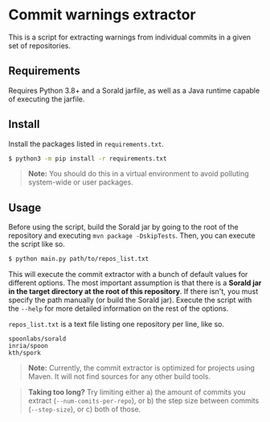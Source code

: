 # Commit warnings extractor
This is a script for extracting warnings from individual commits in a given set
of repositories.

## Requirements
Requires Python 3.8+ and a Sorald jarfile, as well as a Java runtime capable of
executing the jarfile.

## Install
Install the packages listed in `requirements.txt`.

```bash
$ python3 -m pip install -r requirements.txt
```

> **Note:** You should do this in a virtual environment to avoid polluting
> system-wide or user packages.

## Usage
Before using the script, build the Sorald jar by going to the root of the
repository and executing `mvn package -DskipTests`. Then, you can execute the
script like so.

```bash
$ python main.py path/to/repos_list.txt
```

This will execute the commit extractor with a bunch of default values for
different options. The most important assumption is that there
is a **Sorald jar in the target directory at the root of this repository**.
If there isn't, you must specify the path manually (or build the Sorald jar).
Execute the script with the `--help` for more detailed information on the rest
of the options.

`repos_list.txt` is a text file listing one repository per line, like so.

```
spoonlabs/sorald
inria/spoon
kth/spork
```

> **Note:** Currently, the commit extractor is optimized for projects using
> Maven. It will not find sources for any other build tools.

> **Taking too long?** Try limiting either a) the amount of commits you extract
> (`--num-comits-per-repo`), or b) the step size between commits
> (`--step-size`), or c) both of those.
